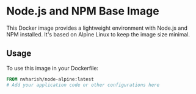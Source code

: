 # Node.js and NPM Base Image

This Docker image provides a lightweight environment with Node.js and NPM installed. It's based on Alpine Linux to keep the image size minimal.

## Usage

To use this image in your Dockerfile:

```Dockerfile
FROM nvharish/node-alpine:latest
# Add your application code or other configurations here
